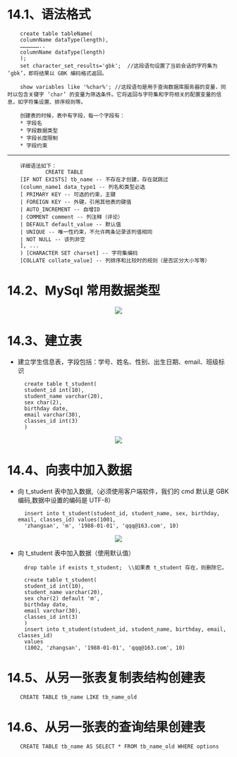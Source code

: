 # 14.1、语法格式

        create table tableName(
        columnName dataType(length),
        ………………..
        columnName dataType(length)
        );
        set character_set_results='gbk';  //这段语句设置了当前会话的字符集为 ‘gbk’，即将结果以 GBK 编码格式返回。

        show variables like '%char%'; //这段语句是用于查询数据库服务器的变量，同时以包含关键字 ‘char’ 的变量为筛选条件。它将返回与字符集和字符相关的配置变量的信息，如字符集设置、排序规则等。

        创建表的时候，表中有字段，每一个字段有：
        * 字段名
        * 字段数据类型
        * 字段长度限制
        * 字段约束



-------

        详细语法如下：
                CREATE TABLE
        [IF NOT EXISTS] tb_name -- 不存在才创建，存在就跳过
        (column_name1 data_type1 -- 列名和类型必选
        [ PRIMARY KEY -- 可选的约束，主键
        | FOREIGN KEY -- 外键，引用其他表的键值
        | AUTO_INCREMENT -- 自增ID
        | COMMENT comment -- 列注释（评论）
        | DEFAULT default_value -- 默认值
        | UNIQUE -- 唯一性约束，不允许两条记录该列值相同
        | NOT NULL -- 该列非空
        ], ...
        ) [CHARACTER SET charset] -- 字符集编码
        [COLLATE collate_value] -- 列排序和比较时的规则（是否区分大小写等）
# 14.2、MySql 常用数据类型

<div align="center"><img src="https://cdn.jsdelivr.net/gh/lcekold/blogimage@main/database/78.png"></div>


# 14.3、建立表
* 建立学生信息表，字段包括：学号、姓名、性别、出生日期、email、班级标识

        create table t_student(
        student_id int(10),
        student_name varchar(20),
        sex char(2),
        birthday date,
        email varchar(30),
        classes_id int(3)
        )

<div align="center"><img src="https://cdn.jsdelivr.net/gh/lcekold/blogimage@main/database/79.png"></div>

# 14.4、向表中加入数据
* 向 t_student 表中加入数据,（必须使用客户端软件，我们的 cmd 默认是 GBK 编码,数据中设置的编码是 UTF-8）

        insert into t_student(student_id, student_name, sex, birthday, email, classes_id) values(1001, 
        'zhangsan', 'm', '1988-01-01', 'qqq@163.com', 10)

<div align="center"><img src="https://cdn.jsdelivr.net/gh/lcekold/blogimage@main/database/80.png"></div>

* 向 t_student 表中加入数据（使用默认值）

        drop table if exists t_student;  \\如果表 t_student 存在，则删除它。
        
        create table t_student(
        student_id int(10),
        student_name varchar(20),
        sex char(2) default 'm',
        birthday date, 
        email varchar(30),
        classes_id int(3)
        )
        insert into t_student(student_id, student_name, birthday, email, classes_id) 
        values
        (1002, 'zhangsan', '1988-01-01', 'qqq@163.com', 10)


# 14.5、从另一张表复制表结构创建表

        CREATE TABLE tb_name LIKE tb_name_old


# 14.6、从另一张表的查询结果创建表

        CREATE TABLE tb_name AS SELECT * FROM tb_name_old WHERE options